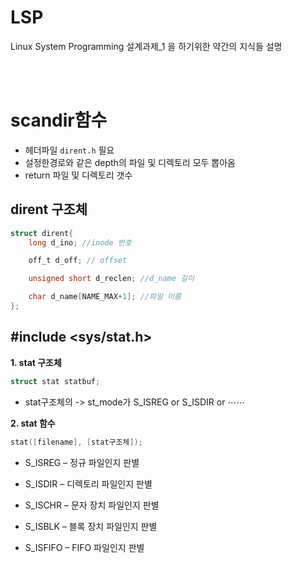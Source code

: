 # LSP

Linux System Programming 설계과제_1 을 하기위한 약간의 지식들 설명


<br><br>
# scandir함수
- 헤더파일 `dirent.h` 필요
- 설정한경로와 같은 depth의 파일 및 디렉토리 모두 뽑아옴
- return 파일 및 디렉토리 갯수

## dirent 구조체

```c
struct dirent{
	long d_ino; //inode 번호

	off_t d_off; // offset

	unsigned short d_reclen; //d_name 길이

	char d_name[NAME_MAX+1]; //파일 이름
};
```

## \#include <sys/stat.h>

**1. stat 구조체**

```c
struct stat statbuf;
```
  - stat구조체의 -> st_mode가 S_ISREG or S_ISDIR or ⋯⋯

**2. stat 함수**
```c
stat([filename], [stat구조체]);
```

- S_ISREG – 정규 파일인지 판별

- S_ISDIR – 디렉토리 파일인지 판별

- S_ISCHR – 문자 장치 파일인지 판별

- S_ISBLK – 블록 장치 파일인지 판별

- S_ISFIFO – FIFO 파일인지 판별
